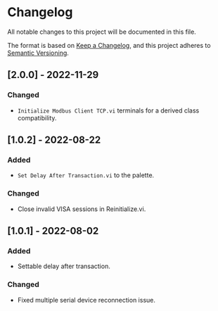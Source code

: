 # Changelog
All notable changes to this project will be documented in this file.

The format is based on [Keep a Changelog](https://keepachangelog.com/en/1.0.0/),
and this project adheres to [Semantic Versioning](https://semver.org/spec/v2.0.0.html).

## [2.0.0] - 2022-11-29
### Changed
- `Initialize Modbus Client TCP.vi` terminals for a derived class compatibility.

## [1.0.2] - 2022-08-22
### Added
- `Set Delay After Transaction.vi` to the palette.

### Changed
- Close invalid VISA sessions in Reinitialize.vi.

## [1.0.1] - 2022-08-02
### Added
- Settable delay after transaction.

### Changed
- Fixed multiple serial device reconnection issue.
